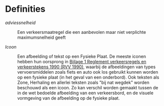 # Definities

<dl data-sort>
<!-- data-sort zorgt voor automatische sortering van de <dt> (Definition Term)s -->

<dt><dfn data-lt="adviessnelheid|adviessnelheden">adviessnelheid</dfn></dt>
<dd>

Een verkeersmaatregel die een aanbevolen maar niet verplichte maximumsnelheid geeft

</dd>

<dt><dfn data-lt="icoon|iconen">Icoon</dfn></dt>
<dd>

Een afbeelding of tekst op een Fysieke Plaat. De meeste iconen hebben hun oorsprong in [Bijlage 1 Reglement verkeersregels en verkeerstekens 1990 (RVV 1990)](https://wetten.overheid.nl/jci1.3:c:BWBR0004825&bijlage=1&z=2024-07-01&g=2024-07-01), waarbij de afbeeldingen van types vervoersmiddelen zoals fiets en auto ook los gebruikt kunnen worden op een fysieke plaat 
(in het geval van een onderbord). Ook teksten als Zone, Herhaling en allerlei teksten zoals "bij nat wegdek" worden beschouwd als een icoon. Zo kan verschil worden gemaakt tussen de in de wet bedoelde afbeelding van een verkeersbord, en de visuele vormgeving van de afbeelding op de fysieke plaat.

</dd>






</dl>

